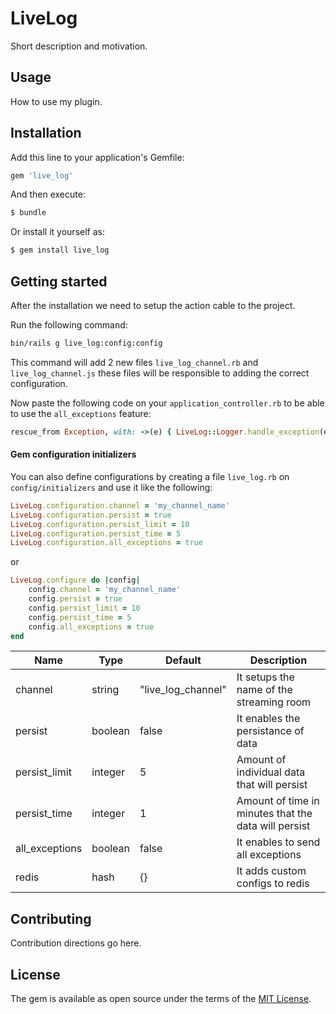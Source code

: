 # LiveLog
Short description and motivation.

## Usage
How to use my plugin.

## Installation
Add this line to your application's Gemfile:

```ruby
gem 'live_log'
```

And then execute:
```bash
$ bundle
```

Or install it yourself as:
```bash
$ gem install live_log
```

## Getting started
After the installation we need to setup the action cable to the project.

Run the following command:

```bash
bin/rails g live_log:config:config
```

This command will add 2 new files `live_log_channel.rb` and `live_log_channel.js` these files will be responsible to adding the correct configuration.

Now paste the following code on your `application_controller.rb` to be able to use the `all_exceptions` feature:

```ruby
rescue_from Exception, with: ->(e) { LiveLog::Logger.handle_exception(e) }
```

#### Gem configuration initializers
You can also define configurations by creating a file `live_log.rb` on `config/initializers` and use it like the following:

```ruby
LiveLog.configuration.channel = 'my_channel_name'
LiveLog.configuration.persist = true
LiveLog.configuration.persist_limit = 10
LiveLog.configuration.persist_time = 5
LiveLog.configuration.all_exceptions = true
```

or

```ruby
LiveLog.configure do |config|
    config.channel = 'my_channel_name'
    config.persist = true
    config.persist_limit = 10
    config.persist_time = 5
    config.all_exceptions = true
end
```

| Name  |  Type | Default  | Description  |
|---|---|---|---|
|channel|string|"live_log_channel"|It setups the name of the streaming room|
|persist|boolean|false|It enables the persistance of data|
|persist_limit|integer|5|Amount of individual data that will persist|
|persist_time|integer|1|Amount of time in minutes that the data will persist|
|all_exceptions|boolean|false|It enables to send all exceptions|
|redis|hash|{}|It adds custom configs to redis|

## Contributing
Contribution directions go here.

## License
The gem is available as open source under the terms of the [MIT License](https://opensource.org/licenses/MIT).
